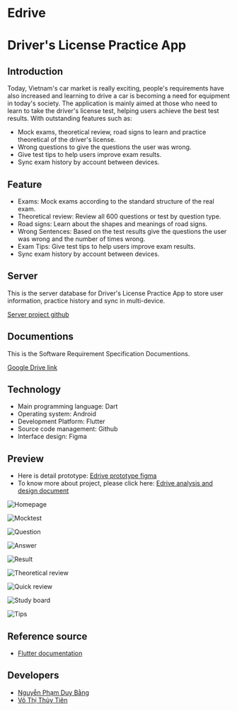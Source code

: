 
# Edrive
# Driver's License Practice App

## Introduction

Today, Vietnam's car market is really exciting, people's requirements have also increased and learning to drive a car is becoming a need for equipment in today's society. The application is mainly aimed at those who need to learn to take the driver's license test, helping users achieve the best test results. With outstanding features such as:
 - Mock exams, theoretical review, road signs to learn and practice theoretical of the driver's license.
 - Wrong questions to give the questions the user was wrong.
 - Give test tips to help users improve exam results.
 - Sync exam history by account between devices.

## Feature
 - Exams: Mock exams according to the standard structure of the real exam.
 - Theoretical review: Review all 600 questions or test by question type.
 - Road signs: Learn about the shapes and meanings of road signs.
 - Wrong Sentences: Based on the test results give the questions the user was wrong and the number of times wrong.
 - Exam Tips: Give test tips to help users improve exam results.
 - Sync exam history by account between devices.

## Server 
This is the server database for Driver's License Practice App to store user information, practice history and sync in multi-device.

[Server project github](https://github.com/bang2001vl/luyenthigplx)

## Documentions 
This is the Software Requirement Specification Documentions.

[Google Drive link](https://drive.google.com/file/d/1NWEYwr6ionhV8sS50MZhozKCLHae8XyE/view)

## Technology
- Main programming language: Dart
- Operating system: Android
- Development Platform: Flutter
- Source code management: Github
- Interface design: Figma

## Preview

- Here is detail prototype: [Edrive prototype figma](https://www.figma.com/proto/LB4L2DvCZtpceeWgBBNXDq/EDrive?node-id=608%3A638&scaling=scale-down&page-id=0%3A1&starting-point-node-id=1%3A1566)
- To know more about project, please click here: [Edrive analysis and design document](https://docs.google.com/document/d/1R-Gpr8YoYJYOb5bAJG96o6bDRJ_MMjb6/edit?usp=sharing&ouid=106768158041367014875&rtpof=true&sd=true)

![Homepage](https://drive.google.com/uc?id=1l7fk5xx8bIqlkIT7CFYuJL06mDMii7LZ)

![Mocktest](https://drive.google.com/uc?id=1Jc3MvLsBMuwyty6bQ9zmo0kZha82J2oF)

![Question](https://drive.google.com/uc?id=18fXFilP13ugRUb9CedIVAMf9Ove9SeGL)

![Answer](https://drive.google.com/uc?id=1r-VaXdbhl1Y5GnBRXWxply2UTPl5Ovjs)

![Result](https://drive.google.com/uc?id=1Wzeif2V350e52ilK58IIqcwiox7beN4Z)

![Theoretical review](https://drive.google.com/uc?id=1zWNAST3S9SJU2p1JC98HgD2vHobhEme9)

![Quick review](https://drive.google.com/uc?id=1WDDyLKxUjcV_Nt5PZztKU1WfD9CtpIXE)

![Study board](https://drive.google.com/uc?id=1O8MQk0VPVkun_UsK98bz3XZWHbOjw4HV)

![Tips](https://drive.google.com/uc?id=1O7XpdtKOZHWXUGowYwKpub2qjGhatc0A)


## Reference source
- [Flutter documentation](https://flutter.dev/docs)

## Developers
- [Nguyễn Phạm Duy Bằng](https://github.com/bang2001vl)
- [Võ Thị Thủy Tiên](https://github.com/thuytien2001)



